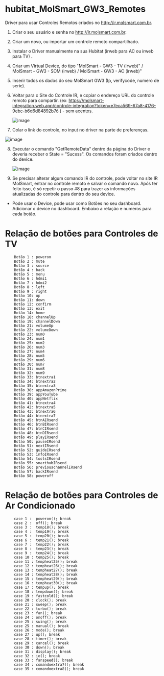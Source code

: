 # hubitat_MolSmart_GW3_Remotes

Driver para usar Controles Remotos criados no http://ir.molsmart.com.br. 

1. Criar o seu usuário e senha no http://ir.molsmart.com.br.
2. Criar um novo, ou importar um controle remoto compartilhado.
3. Instalar o Driver manualmente na sua Hubitat (irweb para AC ou irweb para TV) .
4. Criar um Virtual Device, do tipo "MolSmart - GW3 - TV (irweb)" / MolSmart - GW3 - SOM (irweb) / MolSmart - GW3 - AC (irweb)"
5. Inserir todos os dados do seu MolSmart GW3 (Ip, verifycode, numero de serie).
6. Voltar para o Site do Controle IR, e copiar o endereço URL do controle remoto para compartir. (ex: https://molsmart-integration.web.app/controle-integration?token=e7eca569-67a8-4176-9ebc-b6d6d84892b7ó ) - sem acentos. 

   ![image](https://github.com/user-attachments/assets/6c4847cf-3cbe-410f-85d9-822dc9a4e5e4)
7. Colar o link do controle, no input no driver na parte de preferenças.

![image](https://github.com/user-attachments/assets/669cd741-d543-4188-b394-19102c844f60)

8. Executar o comando "GetRemoteData" dentro da página do Driver e deveria receber o State = "Sucess". Os comandos foram criados dentro do device.

   ![image](https://github.com/user-attachments/assets/fd05dd73-af69-4b7c-a172-41da9c36a222)

9. Se precisar alterar algum comando IR do controle, pode voltar no site IR MolSmart, entrar no controle remoto e salvar o comando novo. Após ter feito isso, é só repetir o passo #8 para trazer as informações
    atualizadas do controle para dentro do seu device. 


- Pode usar o Device, pode usar como Botões no seu dashboard. Adicionar o device no dashboard. Embaixo a relação e numeros para cada botão. 

# Relação de botões para Controles de TV   

		Botão 1 : poweron
		Botão 2 : mute
		Botão 3 : source
		Botão 4 : back
		Botão 5 : menu
		Botão 6 : hdmi1
		Botão 7 : hdmi2
		Botão 8 : left
		Botão 9 : right
		Botão 10: up
		Botão 11: down
		Botão 12: confirm
		Botão 13: exit
		Botão 14: home
		Botão 18: channelUp
		Botão 19: channelDown
		Botão 21: volumeUp
		Botão 22: volumeDown
		Botão 23: num0
		Botão 24: num1
		Botão 25: num2
		Botão 26: num3
		Botão 27: num4
		Botão 28: num5
		Botão 29: num6
		Botão 30: num7
		Botão 31: num8
		Botão 32: num9
		Botão 33: btnextra1
		Botão 34: btnextra2
		Botão 35: btnextra3
		Botão 38: appAmazonPrime
		Botão 39: appYouTube
		Botão 40: appNetflix
		Botão 41: btnextra4
		Botão 42: btnextra5
		Botão 43: btnextra6
		Botão 44: btnextra7
		Botão 45: btnAIRsend
		Botão 46: btnBIRsend
		Botão 47: btnCIRsend
		Botão 48: btnDIRsend
		Botão 49: playIRsend
		Botão 50: pauseIRsend
		Botão 51: nextIRsend
		Botão 52: guideIRsend
		Botão 53: infoIRsend
		Botão 54: toolsIRsend
		Botão 55: smarthubIRsend
		Botão 56: previouschannelIRsend
		Botão 57: backIRsend
  	 	Botão 58: poweroff


# Relação de botões para Controles de Ar Condicionado   


     	case 1 :  poweron(); break
		case 2 :  off(); break     
  		case 3 :  temp18(); break
		case 4 :  temp19(); break        
		case 5 :  temp20(); break
		case 6 :  temp21(); break        
		case 7 :  temp22(); break
		case 8 :  temp23(); break
		case 9 :  temp24(); break
		case 10 : temp25(); break        
        case 11 : tempheat25(); break    
        case 12 : tempheat26(); break            
        case 13 : tempheat27(); break            
        case 14 : tempheat28(); break    
        case 15 : tempheat29(); break    
        case 16 : tempheat30(); break  
		case 17 : tempup(); break
		case 18 : tempdown(); break
		case 19 : fastcold(); break
        case 20 : clock(); break
        case 21 : sweep(); break
        case 22 : turbo(); break
        case 23 : fan(); break
        case 24 : onoff(); break
        case 25 : swing(); break
        case 25 : manual(); break
        case 26 : mode(); break
        case 27 : up(); break
        case 28 : timer(); break
        case 29 : cancel(); break
        case 30 : down(); break
        case 31 : display(); break
        case 32 : io(); break
        case 33 : fanspeed(); break
        case 34 : comandoextra7(); break
        case 35 : comandoextra8(); break        
